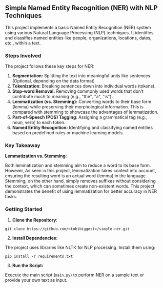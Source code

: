 ## Simple Named Entity Recognition (NER) with NLP Techniques

This project implements a basic Named Entity Recognition (NER) system using various Natural Language Processing (NLP) techniques. It identifies and classifies named entities like people, organizations, locations, dates, etc., within a text.

### Steps Involved

The project follows these key steps for NER:

1. **Segmentation:** Splitting the text into meaningful units like sentences. (Optional, depending on the data format)
2. **Tokenization:** Breaking sentences down into individual words (tokens).
3. **Stop-word Removal:** Removing commonly used words that don't contribute much to meaning (e.g., "the", "a", "is").
4. **Lemmatization (vs. Stemming):** Converting words to their base form (lemma) while preserving their morphological information. This is compared with stemming to showcase the advantages of lemmatization.
5. **Part-of-Speech (POS) Tagging:** Assigning a grammatical tag (e.g., noun, verb) to each token.
6. **Named Entity Recognition:** Identifying and classifying named entities based on predefined rules or machine learning models.

### Key Takeaway

**Lemmatization vs. Stemming:**

Both lemmatization and stemming aim to reduce a word to its base form. However, As seen in this project, lemmatization takes context into account, ensuring the resulting word is an actual word (lemma) in the language. Stemming, on the other hand, simply removes suffixes without considering the context, which can sometimes create non-existent words. This project demonstrates the benefit of using lemmatization for better accuracy in NER tasks.


### Getting Started

1. **Clone the Repository:**

```
git clone https://github.com/<tobibiggest>/simple-ner.git
```

2. **Install Dependencies:**

The project uses libraries like NLTK for NLP processing. Install them using:

```
pip install -r requirements.txt
```

3. **Run the Script:**

Execute the main script (`main.py`) to perform NER on a sample text or provide your own text as input.
